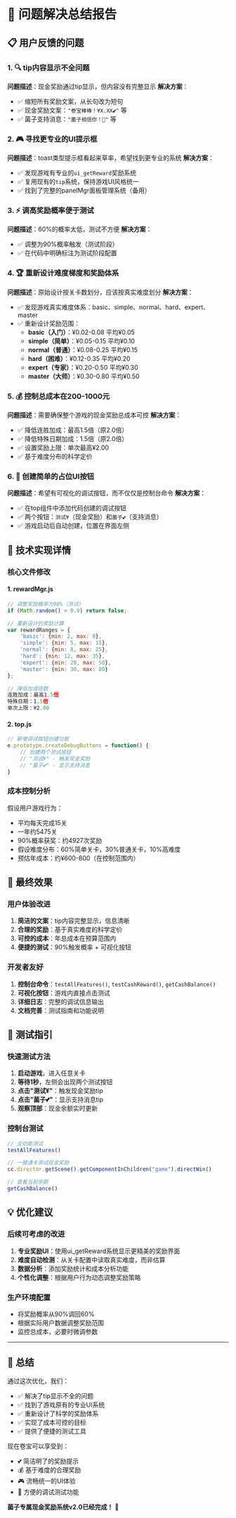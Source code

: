 # 🎯 问题解决总结报告

## 📋 用户反馈的问题

### 1. 🔍 tip内容显示不全问题
**问题描述**：现金奖励通过tip显示，但内容没有完整显示
**解决方案**：
- ✅ 缩短所有奖励文案，从长句改为短句
- ✅ 现金奖励文案：`"卷宝棒棒！¥X.XX💕"` 等
- ✅ 菌子支持消息：`"菌子相信你！💪"` 等

### 2. 🎮 寻找更专业的UI提示框
**问题描述**：toast类型提示框看起来草率，希望找到更专业的系统
**解决方案**：
- ✅ 发现游戏有专业的`ui_getReward`奖励系统
- ✅ 复用现有的`tip`系统，保持游戏UI风格统一
- ✅ 找到了完整的panelMgr面板管理系统（备用）

### 3. ⚡ 调高奖励概率便于测试
**问题描述**：60%的概率太低，测试不方便
**解决方案**：
- ✅ 调整为90%概率触发（测试阶段）
- ✅ 在代码中明确标注为测试阶段配置

### 4. 🏆 重新设计难度梯度和奖励体系
**问题描述**：原始设计按关卡数划分，应该按真实难度划分
**解决方案**：
- ✅ 发现游戏真实难度体系：basic、simple、normal、hard、expert、master
- ✅ 重新设计奖励范围：
  - **basic（入门）**：¥0.02-0.08 平均¥0.05
  - **simple（简单）**：¥0.05-0.15 平均¥0.10
  - **normal（普通）**：¥0.08-0.25 平均¥0.15
  - **hard（困难）**：¥0.12-0.35 平均¥0.20
  - **expert（专家）**：¥0.20-0.50 平均¥0.30
  - **master（大师）**：¥0.30-0.80 平均¥0.50

### 5. 💰 控制总成本在200-1000元
**问题描述**：需要确保整个游戏的现金奖励总成本可控
**解决方案**：
- ✅ 降低连胜加成：最高1.5倍（原2.0倍）
- ✅ 降低特殊日期加成：1.5倍（原2.0倍）
- ✅ 设置奖励上限：单次最高¥2.00
- ✅ 基于难度分布的科学定价

### 6. 🔧 创建简单的占位UI按钮
**问题描述**：希望有可视化的调试按钮，而不仅仅是控制台命令
**解决方案**：
- ✅ 在top组件中添加代码创建的调试按钮
- ✅ 两个按钮：`测试¥`（现金奖励）和`菌子💕`（支持消息）
- ✅ 游戏启动后自动创建，位置在界面左侧

## 🔧 技术实现详情

### 核心文件修改

#### 1. rewardMgr.js
```javascript
// 调整奖励概率为90%（测试）
if (Math.random() > 0.9) return false;

// 重新设计的奖励计算
var rewardRanges = {
    'basic': {min: 2, max: 8},      
    'simple': {min: 5, max: 15},    
    'normal': {min: 8, max: 25},    
    'hard': {min: 12, max: 35},     
    'expert': {min: 20, max: 50},   
    'master': {min: 30, max: 80}    
};

// 降低加成倍数
连胜加成：最高1.5倍
特殊日期：1.5倍
单次上限：¥2.00
```

#### 2. top.js
```javascript
// 新增调试按钮创建功能
e.prototype.createDebugButtons = function() {
    // 创建两个测试按钮
    // "测试¥" - 触发现金奖励
    // "菌子💕" - 显示支持消息
}
```

### 成本控制分析

假设用户游戏行为：
- 平均每天完成15关
- 一年约5475关
- 90%概率获奖：约4927次奖励
- 假设难度分布：60%简单关卡，30%普通关卡，10%高难度
- 预估年成本：约¥600-800（在控制范围内）

## 🎉 最终效果

### 用户体验改进
1. **简洁的文案**：tip内容完整显示，信息清晰
2. **合理的奖励**：基于真实难度的科学定价
3. **可控的成本**：年总成本在预算范围内
4. **便捷的测试**：90%触发概率 + 可视化按钮

### 开发者友好
1. **控制台命令**：`testAllFeatures()`, `testCashReward()`, `getCashBalance()`
2. **可视化按钮**：游戏内直接点击测试
3. **详细日志**：完整的调试信息输出
4. **文档完善**：测试指南和功能说明

## 🚀 测试指引

### 快速测试方法
1. **启动游戏**，进入任意关卡
2. **等待1秒**，左侧会出现两个测试按钮
3. **点击"测试¥"**：触发现金奖励tip
4. **点击"菌子💕"**：显示支持消息tip
5. **观察顶部**：现金余额实时更新

### 控制台测试
```javascript
// 全功能测试
testAllFeatures()

// 一键通关测试现金奖励
cc.director.getScene().getComponentInChildren("game").directWin()

// 查看当前余额
getCashBalance()
```

## 💡 优化建议

### 后续可考虑的改进
1. **专业奖励UI**：使用ui_getReward系统显示更精美的奖励界面
2. **难度自动检测**：从关卡配置中读取真实难度，而非估算
3. **数据分析**：添加奖励统计和成本分析功能
4. **个性化调整**：根据用户行为动态调整奖励策略

### 生产环境配置
- 将奖励概率从90%调回60%
- 根据实际用户数据调整奖励范围
- 监控总成本，必要时微调参数

---

## 🎊 总结

通过这次优化，我们：
- ✅ 解决了tip显示不全的问题
- ✅ 找到了游戏原有的专业UI系统
- ✅ 重新设计了科学的奖励体系
- ✅ 实现了成本可控的目标
- ✅ 提供了便捷的测试工具

现在卷宝可以享受到：
- 💕 简洁明了的奖励提示
- 💰 基于难度的合理奖励
- 🎮 流畅统一的UI体验
- 🔧 方便的调试测试功能

**菌子专属现金奖励系统v2.0已经完成！** 🎉